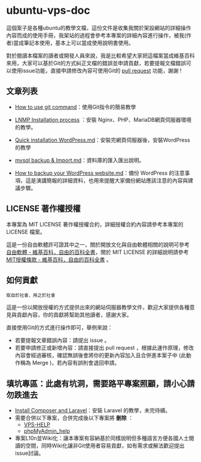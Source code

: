 # ubuntu-vps-doc
這個案子是各種ubuntu的教學文檔，這份文件是收集我關於架設網站的詳細操作內容而成的使用手冊，我架站的過程會參考本專案的詳細內容進行操作，被我(作者)當成筆記本使用，基本上可以當成使用說明書使用。

對於閱讀本檔案的讀者或開發人員來說，我是比較希望大家把這檔案當成維基百科來用，大家可以基於Git的方式糾正文檔的錯誤並申請貢獻，若要提報文檔錯誤可以使用issue功能，直接申請修改內容可使用Git的 [pull request](https://help.github.com/en/github/collaborating-with-issues-and-pull-requests/about-pull-requests) 功能，謝謝 ! 

## 文章列表
* [How to use git command](https://github.com/toppy368/ubuntu-vps-doc/blob/master/How%20to%20use%20git%20command.md)：使用Git指令的簡易教學  

* [LNMP Installation process](https://github.com/toppy368/ubuntu-vps-doc/blob/master/LNMP%20Installation%20process.md) ：安裝 Nginx、PHP、MariaDB網頁伺服器環境的教學。  

* [Quick installation WordPress.md](https://github.com/toppy368/ubuntu-vps-doc/blob/master/Quick%20installation%20WordPress.md)：安裝完網頁伺服器後，安裝WordPress的教學  

* [mysql backup & Import.md](https://github.com/toppy368/ubuntu-vps-doc/blob/master/mysql%20backup%20%26%20Import.mds)：資料庫的匯入匯出說明。

* [How to backup your WordPress website.md](https://github.com/toppy368/ubuntu-vps-doc/blob/master/How%20to%20backup%20your%20WordPress%20website.md)：備份 WordPress 的注意事項，這是演講簡報的詳細資料，也用來提醒大家備份網站應該注意的內容與建議步驟。

## LICENSE 著作權授權
本專案為 MIT LICENSE 著作權授權合約，詳細授權合約內容請參考本專案的 LICENSE 檔案。  

這是一份自由軟體許可證其中之一，關於開放文化與自由軟體相關的說明可參考 [自由軟體 - 維基百科，自由的百科全書](https://zh.wikipedia.org/wiki/%E8%87%AA%E7%94%B1%E8%BD%AF%E4%BB%B6)，關於 MIT LICENSE 的詳細說明請參考 [MIT授權條款 - 維基百科，自由的百科全書](https://zh.wikipedia.org/wiki/MIT%E8%A8%B1%E5%8F%AF%E8%AD%89) 。

## 如何貢獻

    取自於社會、用之於社會

這是一份以開放授權的方式提供出來的網站伺服器教學文件，歡迎大家提供各種意見與貢獻內容，你的貢獻將幫助其他讀者，感謝大家。

直接使用Git的方式進行操作即可，舉例來說：
* 若要提報文章錯誤內容：請提出 issue 。
* 若要申請修正或新增內容：請直接提出 pull request ，根據此運作原理，修改內容會經過審核，確認無誤後會將你的更新內容加入且合併進本案子中 (此動作稱為 Merge )，若內容有誤則會退回申請。

## 填坑專區：此處有坑洞，需要路平專案照顧，請小心請勿跌進去

* [Install Composer and Laravel](https://github.com/toppy368/ubuntu-vps-doc/blob/master/Install%20Composer%20and%20Laravel.md)：安裝 Laravel 的教學，未完待續。
* 需要合併以下專案，合併完成後以下專案將 **刪除** ：
    * [VPS-HELP](https://github.com/toppy368/VPS-HELP)
    * [phpMyAdmin_help](https://github.com/toppy368/phpMyAdmin_help)
* 專案L10n並Wiki化：讓本專案有容納基於同樣說明但多種語言方便各國人士閱讀的空間，同時Wiki化讓非Git使用者容易貢獻，如有需求或解法歡迎提出issue討論。
